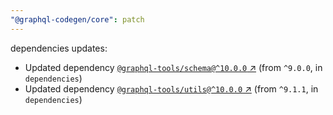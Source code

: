 ```yaml
---
"@graphql-codegen/core": patch
---
```

dependencies updates:
  - Updated dependency [`@graphql-tools/schema@^10.0.0` ↗︎](https://www.npmjs.com/package/@graphql-tools/schema/v/10.0.0) (from `^9.0.0`, in `dependencies`)
  - Updated dependency [`@graphql-tools/utils@^10.0.0` ↗︎](https://www.npmjs.com/package/@graphql-tools/utils/v/10.0.0) (from `^9.1.1`, in `dependencies`)
